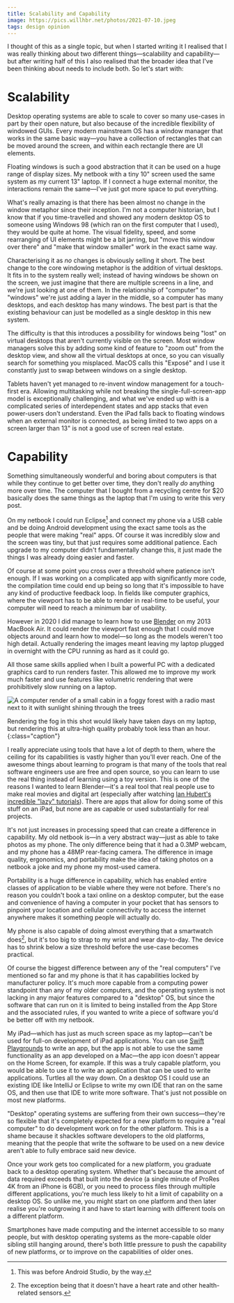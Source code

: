 ```yaml
---
title: Scalability and Capability
image: https://pics.willhbr.net/photos/2021-07-10.jpeg
tags: design opinion
---
```


I thought of this as a single topic, but when I started writing it I realised that I was really thinking about two different things—scalability and capability—but after writing half of this I also realised that the broader idea that I've been thinking about needs to include both. So let's start with:

# Scalability

Desktop operating systems are able to scale to cover so many use-cases in part by their open nature, but also because of the incredible flexibility of windowed GUIs. Every modern mainstream OS has a window manager that works in the same basic way—you have a collection of rectangles that can be moved around the screen, and within each rectangle there are UI elements.

Floating windows is such a good abstraction that it can be used on a huge range of display sizes. My netbook with a tiny 10" screen used the same system as my current 13" laptop. If I connect a huge external monitor, the interactions remain the same—I've just got more space to put everything.

What's really amazing is that there has been almost no change in the window metaphor since their inception. I'm not a computer historian, but I know that if you time-travelled and showed any modern desktop OS to someone using Windows 98 (which ran on the first computer that I used), they would be quite at home. The visual fidelity, speed, and some rearranging of UI elements might be a bit jarring, but "move this window over there" and "make that window smaller" work in the exact same way.

Characterising it as _no_ changes is obviously selling it short. The best change to the core windowing metaphor is the addition of virtual desktops. It fits in to the system really well; instead of having windows be shown on the screen, we just imagine that there are multiple screens in a line, and we're just looking at one of them. In the relationship of "computer" to "windows" we're just adding a layer in the middle, so a computer has many desktops, and each desktop has many windows. The best part is that the existing behaviour can just be modelled as a single desktop in this new system.

The difficulty is that this introduces a possibility for windows being "lost" on virtual desktops that aren't currently visible on the screen. Most window managers solve this by adding some kind of feature to "zoom out" from the desktop view, and show all the virtual desktops at once, so you can visually search for something you misplaced. MacOS calls this "Exposé" and I use it constantly just to swap between windows on a single desktop.

Tablets haven't yet managed to re-invent window management for a touch-first era. Allowing multitasking while not breaking the single-full-screen-app model is exceptionally challenging, and what we've ended up with is a complicated series of interdependent states and app stacks that even power-users don't understand. Even the iPad falls back to floating windows when an external monitor is connected, as being limited to two apps on a screen larger than 13" is not a good use of screen real estate.

# Capability

Something simultaneously wonderful and boring about computers is that while they continue to get better over time, they don't really _do_ anything more over time. The computer that I bought from a recycling centre for $20 basically does the same things as the laptop that I'm using to write this very post.

On my netbook I could run Eclipse[^before-as] and connect my phone via a USB cable and be doing Android development using the exact same tools as the people that were making "real" apps. Of course it was incredibly slow and the screen was tiny, but that just requires some additional patience. Each upgrade to my computer didn't fundamentally change this, it just made the things I was already doing easier and faster.

[^before-as]: This was before Android Studio, by the way.

Of course at some point you cross over a threshold where patience isn't enough. If I was working on a complicated app with significantly more code, the compilation time could end up being so long that it's impossible to have any kind of productive feedback loop. In fields like computer graphics, where the viewport has to be able to render in real-time to be useful, your computer will need to reach a minimum bar of usability.

However in 2020 I did manage to learn how to use [Blender](https://blender.org) on my 2013 MacBook Air. It could render the viewport fast enough that I could move objects around and learn how to model—so long as the models weren't too high detail. Actually rendering the images meant leaving my laptop plugged in overnight with the CPU running as hard as it could go.

All those same skills applied when I built a powerful PC with a dedicated graphics card to run renders faster. This allowed me to improve my work much faster and use features like volumetric rendering that were prohibitively slow running on a laptop.

![A computer render of a small cabin in a foggy forest with a radio mast next to it with sunlight shining through the trees](https://pics.willhbr.net/photos/2021-07-10.jpeg)

Rendering the fog in this shot would likely have taken days on my laptop, but rendering this at ultra-high quality probably took less than an hour.
{:class="caption"}

I really appreciate using tools that have a lot of depth to them, where the ceiling for its capabilities is vastly higher than you'll ever reach. One of the awesome things about learning to program is that many of the tools that real software engineers use are free and open source, so you can learn to use the real thing instead of learning using a toy version. This is one of the reasons I wanted to learn Blender—it's a real tool that real people use to make real movies and digital art (especially after watching [Ian Hubert's incredible "lazy" tutorials][lazytuts]). There are apps that allow for doing some of this stuff on an iPad, but none are as capable or used substantially for real projects.

[lazytuts]: https://www.youtube.com/watch?v=U1f6NDCttUY&list=PL4Dq5VyfewIxxjzS34k2NES_PuDUIjRcY&pp=iAQB

It's not just increases in processing speed that can create a difference in capability. My old netbook is—in a very abstract way—just as able to take photos as my phone. The only difference being that it had a 0.3MP webcam, and my phone has a 48MP rear-facing camera. The difference in image quality, ergonomics, and portability make the idea of taking photos on a netbook a joke and my phone my most-used camera.

Portability is a huge difference in capability, which has enabled entire classes of application to be viable where they were not before. There's no reason you couldn't book a taxi online on a desktop computer, but the ease and convenience of having a computer in your pocket that has sensors to pinpoint your location and cellular connectivity to access the internet anywhere makes it something people will actually do.

My phone is also capable of doing almost everything that a smartwatch does[^not-everything], but it's too big to strap to my wrist and wear day-to-day. The device has to shrink below a size threshold before the use-case becomes practical.

[^not-everything]: The exception being that it doesn't have a heart rate and other health-related sensors.

Of course the biggest difference between any of the "real computers" I've mentioned so far and my phone is that it has capabilities locked by manufacturer policy. It's much more capable from a computing power standpoint than any of my older computers, and the operating system is not lacking in any major features compared to a "desktop" OS, but since the software that can run on it is limited to being installed from the App Store and the associated rules, if you wanted to write a piece of software you'd be better off with my netbook.

My iPad—which has just as much screen space as my laptop—can't be used for full-on development of iPad applications. You can use [Swift Playgrounds](https://developer.apple.com/swift-playgrounds/) to write an app, but the app is not able to use the same functionality as an app developed on a Mac—the app icon doesn't appear on the Home Screen, for example. If this was a truly capable platform, you would be able to use it to write an application that can be used to write applications. Turtles all the way down. On a desktop OS I could use an existing IDE like IntelliJ or Eclipse to write my own IDE that ran on the same OS, and then use that IDE to write more software. That's just not possible on most new platforms.

"Desktop" operating systems are suffering from their own success—they're so flexible that it's completely expected for a new platform to require a "real computer" to do development work on for the other platform. This is a shame because it shackles software developers to the old platforms, meaning that the people that write the software to be used on a new device aren't able to fully embrace said new device.

Once your work gets too complicated for a new platform, you graduate back to a desktop operating system. Whether that's because the amount of data required exceeds that built into the device (a single minute of ProRes 4K from an iPhone is 6GB), or you need to process files through multiple different applications, you're much less likely to hit a limit of capability on a desktop OS. So unlike me, you might start on one platform and then later realise you're outgrowing it and have to start learning with different tools on a different platform.

Smartphones have made computing and the internet accessible to so many people, but with desktop operating systems as the more-capable older sibling still hanging around, there's both little pressure to push the capability of new platforms, or to improve on the capabilities of older ones.
